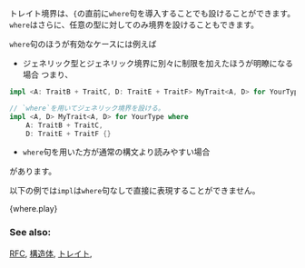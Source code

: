 <!-- A bound can also be expressed using a `where` clause immediately
before the opening `{`, rather than at the type's first mention.
Additionally, `where` clauses can apply bounds to arbitrary types,
rather than just to type parameters. -->
トレイト境界は、`{`の直前に`where`句を導入することでも設けることができます。`where`はさらに、任意の型に対してのみ境界を設けることもできます。

<!-- Some cases that a `where` clause is useful: -->
`where`句のほうが有効なケースには例えば

<!-- * When specifying generic types and bounds separately is clearer: -->
* ジェネリック型とジェネリック境界に別々に制限を加えたほうが明瞭になる場合
つまり、

```rust
impl <A: TraitB + TraitC, D: TraitE + TraitF> MyTrait<A, D> for YourType {}

// `where`を用いてジェネリック境界を設ける。
impl <A, D> MyTrait<A, D> for YourType where
    A: TraitB + TraitC,
    D: TraitE + TraitF {}
```

<!-- * When using a `where` clause is more expressive than using normal syntax.
The `impl` in this example cannot be directly expressed without a `where` clause: -->
* `where`句を用いた方が通常の構文より読みやすい場合

があります。

以下の例では`impl`は`where`句なしで直接に表現することができません。

{where.play}

### See also:

[RFC][where], [構造体][struct], [トレイト][trait], [][unwrap_option]

[struct]: ../custom_types/structs.html
[trait]: ../trait.html
[where]: https://github.com/rust-lang/rfcs/blob/master/text/0135-where.md
[unwrap_option]: http://qiita.com/tatsuya6502/items/cd41599291e2e5f38a4a
